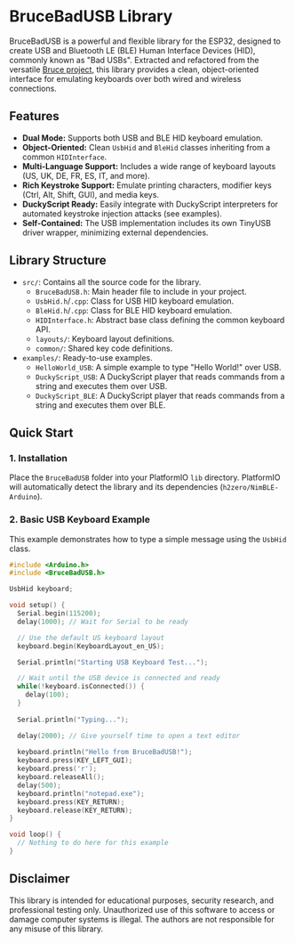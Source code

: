 # BruceBadUSB Library

BruceBadUSB is a powerful and flexible library for the ESP32, designed to create USB and Bluetooth LE (BLE) Human Interface Devices (HID), commonly known as "Bad USBs". Extracted and refactored from the versatile [Bruce project](https://github.com/pr3y/Bruce), this library provides a clean, object-oriented interface for emulating keyboards over both wired and wireless connections.

## Features

- **Dual Mode:** Supports both USB and BLE HID keyboard emulation.
- **Object-Oriented:** Clean `UsbHid` and `BleHid` classes inheriting from a common `HIDInterface`.
- **Multi-Language Support:** Includes a wide range of keyboard layouts (US, UK, DE, FR, ES, IT, and more).
- **Rich Keystroke Support:** Emulate printing characters, modifier keys (Ctrl, Alt, Shift, GUI), and media keys.
- **DuckyScript Ready:** Easily integrate with DuckyScript interpreters for automated keystroke injection attacks (see examples).
- **Self-Contained:** The USB implementation includes its own TinyUSB driver wrapper, minimizing external dependencies.

## Library Structure

- `src/`: Contains all the source code for the library.
  - `BruceBadUSB.h`: Main header file to include in your project.
  - `UsbHid.h`/`.cpp`: Class for USB HID keyboard emulation.
  - `BleHid.h`/`.cpp`: Class for BLE HID keyboard emulation.
  - `HIDInterface.h`: Abstract base class defining the common keyboard API.
  - `layouts/`: Keyboard layout definitions.
  - `common/`: Shared key code definitions.
- `examples/`: Ready-to-use examples.
  - `HelloWorld_USB`: A simple example to type "Hello World!" over USB.
  - `DuckyScript_USB`: A DuckyScript player that reads commands from a string and executes them over USB.
  - `DuckyScript_BLE`: A DuckyScript player that reads commands from a string and executes them over BLE.

## Quick Start

### 1. Installation

Place the `BruceBadUSB` folder into your PlatformIO `lib` directory. PlatformIO will automatically detect the library and its dependencies (`h2zero/NimBLE-Arduino`).

### 2. Basic USB Keyboard Example

This example demonstrates how to type a simple message using the `UsbHid` class.

```cpp
#include <Arduino.h>
#include <BruceBadUSB.h>

UsbHid keyboard;

void setup() {
  Serial.begin(115200);
  delay(1000); // Wait for Serial to be ready

  // Use the default US keyboard layout
  keyboard.begin(KeyboardLayout_en_US);

  Serial.println("Starting USB Keyboard Test...");

  // Wait until the USB device is connected and ready
  while(!keyboard.isConnected()) {
    delay(100);
  }
  
  Serial.println("Typing...");

  delay(2000); // Give yourself time to open a text editor
  
  keyboard.println("Hello from BruceBadUSB!");
  keyboard.press(KEY_LEFT_GUI);
  keyboard.press('r');
  keyboard.releaseAll();
  delay(500);
  keyboard.println("notepad.exe");
  keyboard.press(KEY_RETURN);
  keyboard.release(KEY_RETURN);
}

void loop() {
  // Nothing to do here for this example
}
```

## Disclaimer

This library is intended for educational purposes, security research, and professional testing only. Unauthorized use of this software to access or damage computer systems is illegal. The authors are not responsible for any misuse of this library.
```